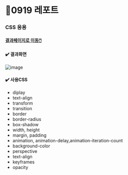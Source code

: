 # 🌟0919 레포트
### CSS 응용
#### <a href="https://seungachoi0925.github.io/0919/">결과페이지로 이동🖱️</a>
#### ✔️ 결과화면
![image](https://github.com/SEUNGACHOI0925/0925/assets/112832677/98acaf5b-88b2-44f6-9fc0-e4b7ae765125)

#### ✔️ 사용CSS
- diplay
- text-align
- transform
- transition
- border
- border-radius
- box-shadow
- width, height
- margin, padding
- animation, animation-delay,animation-iteration-count
- background-color
- perspective
- text-align
- keyframes
- opacity
